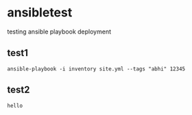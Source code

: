 # ansibletest
testing ansible playbook deployment

## test1

```
ansible-playbook -i inventory site.yml --tags "abhi" 12345
```

## test2
```
hello
```
